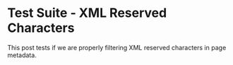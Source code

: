 <!-- BEGIN ARISE ------------------------------
Title:: "Test Suite - XML Reserved Characters & < > ' "

Author:: "Spectra Secure & < > ' "
Description:: "This post tests if we are properly filtering XML reserved characters in page metadata & < > ' "
Language:: "en"
Thumbnail:: "kanagawa.jpg"
Published Date:: "2023-11-08"
Modified Date:: "2023011-08"

---- END ARISE \\ DO NOT MODIFY THIS LINE ---->

# Test Suite - XML Reserved Characters

This post tests if we are properly filtering XML reserved characters in page metadata.
